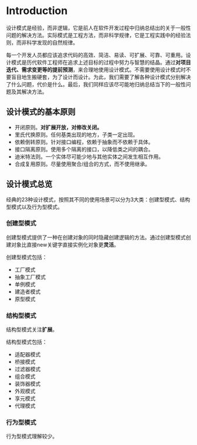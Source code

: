 # Introduction

设计模式是经验，而非逻辑，它是前人在软件开发过程中归纳总结出的关于一般性问题的解决方法。实际模式是工程方法，而非科学规律，它是工程实践中的经验法则，而非科学发现的自然规律。

每一个开发人员都应该追求代码的高效、简洁、易读、可扩展、可靠、可重用。设计模式是历代软件工程师在追求上述目标的过程中努力与智慧的结晶。通过**对项目迭代、需求变更等的提前预测**，来合理地使用设计模式。不需要使用设计模式时不要盲目地生搬硬套，为了设计而设计。为此，我们需要了解各种设计模式分别解决了什么问题，代价是什么。最后，我们同样应该尽可能地归纳总结当下的一般性问题及其解决方法。

##  设计模式的基本原则

- 开闭原则。**对扩展开放，对修改关闭。**
- 里氏代换原则。任何基类出现的地方，子类一定出现。
- 依赖倒转原则。针对接口编程，依赖于抽象而不依赖于具体。
- 接口隔离原则。使用多个隔离的接口，以降低类之间的耦合。
- 迪米特法则。一个实体尽可能少地与其他实体之间发生相互作用。
- 合成复用原则。尽量使用聚合/组合的方式，而不使用继承。

## 设计模式总览

经典的23种设计模式，按照其不同的使用场景可以分为3大类：创建型模式、结构型模式以及行为型模式。

### 创建型模式

创建型模式提供了一种在创建对象的同时隐藏创建逻辑的方法。通过创建型模式创建对象比直接new关键字直接实例化对象更**灵活**。

创建型模式包括：
- 工厂模式
- 抽象工厂模式
- 单例模式
- 建造者模式
- 原型模式

### 结构型模式

结构型模式关注**扩展**。

结构型模式包括：
- 适配器模式
- 桥接模式
- 过滤器模式
- 组合模式
- 装饰器模式
- 外观模式
- 享元模式
- 代理模式

### 行为型模式

行为型模式理解较少。